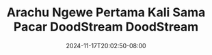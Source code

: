 --- 
title: "Arachu Ngewe Pertama Kali Sama Pacar  DoodStream  DoodStream"
description: "streaming bokeh Arachu Ngewe Pertama Kali Sama Pacar  DoodStream  DoodStream telegram full vidio new"
date: 2024-11-17T20:02:50-08:00
file_code: "2fp335t9wfme"
draft: false
cover: "wwd59sj7h3y6x6z4.jpg"
tags: ["Arachu", "Ngewe", "Pertama", "Kali", "Sama", "Pacar", "DoodStream", "DoodStream", "bokep-indo", "bokep-viral", "bokep-ig"]
length: 135
fld_id: "1392280"
foldername: "arabaru"
categories: ["arabaru"]
views: 63
---